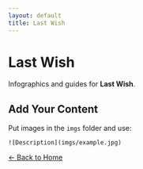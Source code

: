 ```yaml
---
layout: default
title: Last Wish
---
```


<div class="container">
<h1>Last Wish</h1>
<p>Infographics and guides for <strong>Last Wish</strong>.</p>
</div>

## Add Your Content

Put images in the `imgs` folder and use:

`![Description](imgs/example.jpg)`

[← Back to Home](../../index.html)

